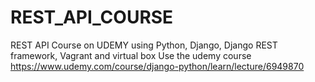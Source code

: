 # REST_API_COURSE
REST API Course on UDEMY using Python, Django, Django REST framework, Vagrant and virtual box
Use the udemy course https://www.udemy.com/course/django-python/learn/lecture/6949870